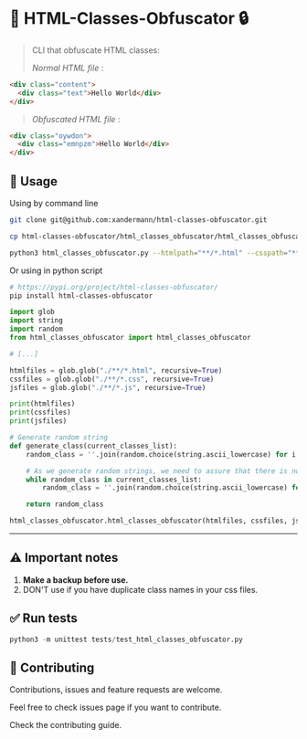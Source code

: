# 👋 HTML-Classes-Obfuscator 🔒

> CLI that obfuscate HTML classes:
>
> _Normal HTML file_ :

```html
<div class="content">
  <div class="text">Hello World</div>
</div>
```

> _Obfuscated HTML file_ :

```html
<div class="oywdon">
  <div class="emnpzm">Hello World</div>
</div>
```

## 🚀 Usage

Using by command line

```bash
git clone git@github.com:xandermann/html-classes-obfuscator.git

cp html-classes-obfuscator/html_classes_obfuscator/html_classes_obfuscator.py ./YOUR_PROJECT

python3 html_classes_obfuscator.py --htmlpath="**/*.html" --csspath="**/*.css" --jspath="**/*.js"
```

Or using in python script

```bash
# https://pypi.org/project/html-classes-obfuscator/
pip install html-classes-obfuscator
```

```python
import glob
import string
import random
from html_classes_obfuscator import html_classes_obfuscator

# [...]

htmlfiles = glob.glob("./**/*.html", recursive=True)
cssfiles = glob.glob("./**/*.css", recursive=True)
jsfiles = glob.glob("./**/*.js", recursive=True)

print(htmlfiles)
print(cssfiles)
print(jsfiles)

# Generate random string
def generate_class(current_classes_list):
    random_class = ''.join(random.choice(string.ascii_lowercase) for i in range(6))

    # As we generate random strings, we need to assure that there is no collisions between already converted classes
    while random_class in current_classes_list:
        random_class = ''.join(random.choice(string.ascii_lowercase) for i in range(6))

    return random_class

html_classes_obfuscator.html_classes_obfuscator(htmlfiles, cssfiles, jsfiles, generate_class)
```

---

## ⚠️️ Important notes

1. **Make a backup before use.**
2. DON'T use if you have duplicate class names in your css files.

## ✅ Run tests

```python
python3 -m unittest tests/test_html_classes_obfuscator.py
```

## 🤝 Contributing

Contributions, issues and feature requests are welcome.

Feel free to check issues page if you want to contribute.

Check the contributing guide.
